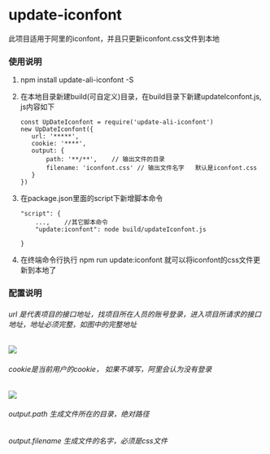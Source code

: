 # update-iconfont

此项目适用于阿里的iconfont，并且只更新iconfont.css文件到本地

### 使用说明

1. npm install update-ali-iconfont -S
2. 在本地目录新建build(可自定义)目录，在build目录下新建updateIconfont.js, js内容如下
   
   ```
   const UpDateIconfont = require('update-ali-iconfont')
   new UpDateIconfont({
      url: '*****',
      cookie: '****',
      output: {
          path: '**/**',    // 输出文件的目录
          filename: 'iconfont.css' // 输出文件名字   默认是iconfont.css
      }    
   })
   ```
3. 在package.json里面的script下新增脚本命令
   
   ```
   "script": {
       ...,    //其它脚本命令
       "update:iconfont": node build/updateIconfont.js
       
   }
   ```
4. 在终端命令行执行    npm run update:iconfont     就可以将iconfont的css文件更新到本地了

### 配置说明

###### url 是代表项目的接口地址，找项目所在人员的账号登录，进入项目所请求的接口地址，地址必须完整，如图中的完整地址

![](https://github.com/frxing/update-iconfont/blob/master/pic/WX20200806-170915.png)

###### cookie是当前用户的cookie， 如果不填写，阿里会认为没有登录

![](https://github.com/frxing/update-iconfont/blob/master/pic/WX20200806-170431.png)

###### output.path  生成文件所在的目录，绝对路径

###### output.filename   生成文件的名字，必须是css文件

